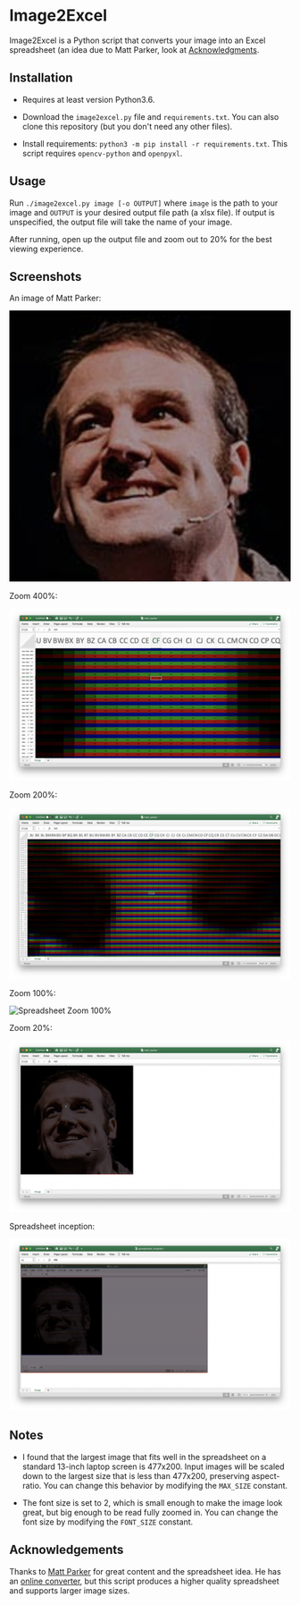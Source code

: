 Image2Excel
===========

Image2Excel is a Python script that converts your image into an Excel 
spreadsheet (an idea due to Matt Parker, look at
[Acknowledgments](#acknowledgement).

Installation
------------

- Requires at least version Python3.6.

- Download the `image2excel.py` file and `requirements.txt`. You can also
  clone this repository (but you don't need any other files).

- Install requirements: `python3 -m pip install -r requirements.txt`. This 
  script requires `opencv-python` and `openpyxl`.

Usage
-----

Run `./image2excel.py image [-o OUTPUT]` where `image` is the path to your 
image and `OUTPUT` is your desired output file path (a xlsx file). If output 
is unspecified, the output file will take the name of your image.

After running, open up the output file and zoom out to 20% for the best 
viewing experience.

Screenshots
-----------

An image of Matt Parker:

![Image of Matt Parker](/screenshots/matt_parker.png)

Zoom 400%:

![Spreadsheet Zoom 400%](/screenshots/zoom_400.png)

Zoom 200%:

![Spreadsheet Zoom 200%](/screenshots/zoom_200.png)

Zoom 100%:

![Spreadsheet Zoom 100%](/screenshots/zoom_100.png)

Zoom 20%:

![Spreadsheet Zoom 20%](/screenshots/zoom_20.png)

Spreadsheet inception:

![Spreadsheet of Spreadsheet](/screenshots/spreadsheet_inception.png)

Notes
-----

- I found that the largest image that fits well in the spreadsheet on a 
  standard 13-inch laptop screen is 477x200. Input images will be scaled down
  to the largest size that is less than 477x200, preserving aspect-ratio.
  You can change this behavior by modifying the `MAX_SIZE` constant.

- The font size is set to 2, which is small enough to make the image look 
  great, but big enough to be read fully zoomed in. You can change the font 
  size by modifying the `FONT_SIZE` constant.

Acknowledgements
----------------

Thanks to [Matt Parker](http://standupmaths.com/) for great content and the 
spreadsheet idea. He has an [online converter](http://www.think-maths.co.uk/spreadsheet),
but this script produces a higher quality spreadsheet and supports larger 
image sizes.
